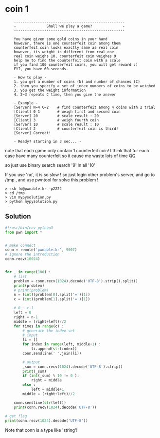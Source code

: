 # coin 1
```
	---------------------------------------------------
	-              Shall we play a game?              -
	---------------------------------------------------
	
	You have given some gold coins in your hand
	however, there is one counterfeit coin among them
	counterfeit coin looks exactly same as real coin
	however, its weight is different from real one
	real coin weighs 10, counterfeit coin weighes 9
	help me to find the counterfeit coin with a scale
	if you find 100 counterfeit coins, you will get reward :)
	FYI, you have 60 seconds.
	
	- How to play - 
	1. you get a number of coins (N) and number of chances (C)
	2. then you specify a set of index numbers of coins to be weighed
	3. you get the weight information
	4. 2~3 repeats C time, then you give the answer
	
	- Example -
	[Server] N=4 C=2 	# find counterfeit among 4 coins with 2 trial
	[Client] 0 1 		# weigh first and second coin
	[Server] 20			# scale result : 20
	[Client] 3			# weigh fourth coin
	[Server] 10			# scale result : 10
	[Client] 2 			# counterfeit coin is third!
	[Server] Correct!

	- Ready? starting in 3 sec... -

```

note that each game only contain 1 counterfeit coin!
I think that for each case have many counterfeit so it cause me waste lots of time QQ

so just use binary search search '9' in all '10'

If you use 'nc', it is so slow !
so just login other problem's server, and go to /tmp , and use pwntool for solve this problem !
```
> ssh fd@pwnable.kr -p2222
> cd /tmp
> vim mypysolution.py
> python mypysolution.py
```


## Solution
``` python
#!/usr/bin/env python3
from pwn import *


# make connect
conn = remote('pwnable.kr', 9007)
# ignore the introduction
conn.recv(10024)


for _ in range(100) :
    # list
    problem = conn.recv(1024).decode('UTF-8').strip().split()
    print(problem)
    # print(problem)
    n = (int)(problem[0].split('=')[1])
    c = (int)(problem[1].split('=')[1])

    # 0 ~ c-1
    left = 0
    right = n-1
    middle = (right+left)//2
    for times in range(c) :
        # generate the index set
        # input
        li = []
        for index in range(left, middle+1) :
            li.append(str(index))
        conn.sendline(' '.join(li))

        # output 
        _sum = conn.recv(1024).decode('UTF-8').strip()
        print(_sum)
        if (int(_sum) % 10 != 0 ):
            right = middle
        else :
            left = middle+1
        middle = (right+left)//2

    conn.sendline(str(left))
    print(conn.recv(1024).decode('UTF-8'))
        
# get flag
print(conn.recv(1024).decode('UTF-8'))
```
Note that conn is a type like 'string'!